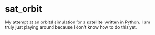 # sat_orbit
My attempt at an orbital simulation for a satellite, written in Python. I am truly just playing around because I don't know how to do this yet.
